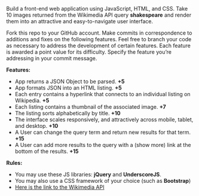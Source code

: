 Build a front-end web application using JavaScript, HTML, and CSS. Take 10 images returned from the Wikimedia API query **shakespeare** and render them into an attractive and easy-to-navigate user interface.

Fork this repo to your GitHub account. Make commits in correspondence to additions and fixes on the following features. Feel free to branch your code as necessary to address the development of certain features. Each feature is awarded a point value for its difficulty. Specify the feature you’re addressing in your commit message.

**Features:**
* App returns a JSON Object to be parsed. **+5**
* App formats JSON into an HTML listing. **+5**
* Each entry contains a hyperlink that connects to an individual listing on Wikipedia. **+5**
* Each listing contains a thumbnail of the associated image. **+7**
* The listing sorts alphabetically by title. **+10**
* The interface scales responsively, and attractively across mobile, tablet, and desktop. **+10**
* A User can change the query term and return new results for that term. **+15**
* A User can add more results to the query with a (show more) link at the bottom of the results. **+15**

**Rules:**
*	You may use these JS libraries: **jQuery** and **UnderscoreJS**.
*	You may also use a CSS framework of your choice (such as **Bootstrap**)
* [Here is the link to the Wikimedia API](https://www.mediawiki.org/wiki/API:Main_page)

